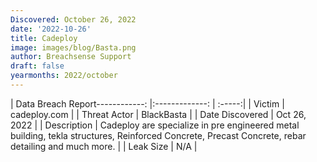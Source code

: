```yaml
---
Discovered: October 26, 2022
date: '2022-10-26'
title: Cadeploy
image: images/blog/Basta.png
author: Breachsense Support
draft: false
yearmonths: 2022/october
---
```


| Data Breach Report------------:     |:-------------:    | :-----:|
| Victim      | cadeploy.com      | 
| Threat Actor      | BlackBasta      | 
| Date Discovered      | Oct 26, 2022      | 
| Description      | Cadeploy are specialize in pre engineered metal building, tekla structures, Reinforced Concrete, Precast Concrete, rebar detailing and much more.      | 
| Leak Size      | N/A      | 

